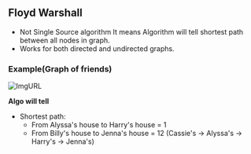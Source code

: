 ## Floyd Warshall
- Not Single Source algorithm It means Algorithm will tell shortest path between all nodes in graph.
- Works for both directed and undirected graphs.

### Example(Graph of friends)
![ImgURL](https://i.ibb.co/Hn059w4/floyd-warshall.png)

**Algo will tell**
- Shortest path:
  - From Alyssa's house to Harry's house = 1
  - From Billy's house to Jenna's house = 12 (Cassie's -> Alyssa's -> Harry's -> Jenna's)
